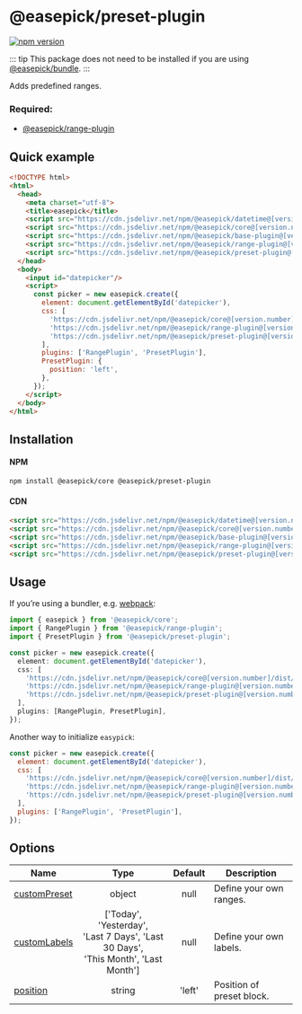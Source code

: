 # @easepick/preset-plugin

[![npm version](https://badge.fury.io/js/@easepick%2Fpreset-plugin.svg)](https://www.npmjs.com/package/@easepick/preset-plugin)

::: tip
This package does not need to be installed if you are using [@easepick/bundle](/packages/bundle).
:::

Adds predefined ranges.  

### Required:
* [@easepick/range-plugin](/packages/range-plugin)

## Quick example

```html
<!DOCTYPE html>
<html>
  <head>
    <meta charset="utf-8">
    <title>easepick</title>
    <script src="https://cdn.jsdelivr.net/npm/@easepick/datetime@[version.number]/dist/index.umd.min.js"></script>
    <script src="https://cdn.jsdelivr.net/npm/@easepick/core@[version.number]/dist/index.umd.min.js"></script>
    <script src="https://cdn.jsdelivr.net/npm/@easepick/base-plugin@[version.number]/dist/index.umd.min.js"></script>
    <script src="https://cdn.jsdelivr.net/npm/@easepick/range-plugin@[version.number]/dist/index.umd.min.js"></script>
    <script src="https://cdn.jsdelivr.net/npm/@easepick/preset-plugin@[version.number]/dist/index.umd.min.js"></script>
  </head>
  <body>
    <input id="datepicker"/>
    <script>
      const picker = new easepick.create({
        element: document.getElementById('datepicker'),
        css: [
          'https://cdn.jsdelivr.net/npm/@easepick/core@[version.number]/dist/index.css',
          'https://cdn.jsdelivr.net/npm/@easepick/range-plugin@[version.number]/dist/index.css',
          'https://cdn.jsdelivr.net/npm/@easepick/preset-plugin@[version.number]/dist/index.css',
        ],
        plugins: ['RangePlugin', 'PresetPlugin'],
        PresetPlugin: {
          position: 'left',
        },
      });
    </script>
  </body>
</html>
```

## Installation

#### NPM

```bash
npm install @easepick/core @easepick/preset-plugin
```

#### CDN

```html
<script src="https://cdn.jsdelivr.net/npm/@easepick/datetime@[version.number]/dist/index.umd.min.js"></script>
<script src="https://cdn.jsdelivr.net/npm/@easepick/core@[version.number]/dist/index.umd.min.js"></script>
<script src="https://cdn.jsdelivr.net/npm/@easepick/base-plugin@[version.number]/dist/index.umd.min.js"></script>
<script src="https://cdn.jsdelivr.net/npm/@easepick/range-plugin@[version.number]/dist/index.umd.min.js"></script>
<script src="https://cdn.jsdelivr.net/npm/@easepick/preset-plugin@[version.number]/dist/index.umd.min.js"></script>
```

## Usage

If you’re using a bundler, e.g. [webpack](https://webpack.js.org/):

```ts
import { easepick } from '@easepick/core';
import { RangePlugin } from '@easepick/range-plugin';
import { PresetPlugin } from '@easepick/preset-plugin';

const picker = new easepick.create({
  element: document.getElementById('datepicker'),
  css: [
    'https://cdn.jsdelivr.net/npm/@easepick/core@[version.number]/dist/index.css',
    'https://cdn.jsdelivr.net/npm/@easepick/range-plugin@[version.number]/dist/index.css',
    'https://cdn.jsdelivr.net/npm/@easepick/preset-plugin@[version.number]/dist/index.css',
  ],
  plugins: [RangePlugin, PresetPlugin],
});
```

Another way to initialize `easypick`:

```js
const picker = new easepick.create({
  element: document.getElementById('datepicker'),
  css: [
    'https://cdn.jsdelivr.net/npm/@easepick/core@[version.number]/dist/index.css',
    'https://cdn.jsdelivr.net/npm/@easepick/range-plugin@[version.number]/dist/index.css',
    'https://cdn.jsdelivr.net/npm/@easepick/preset-plugin@[version.number]/dist/index.css',
  ],
  plugins: ['RangePlugin', 'PresetPlugin'],
});
```

## Options

| Name | Type | Default | Description
| --- | :---: | :---: | ---
| [customPreset](#option-customPreset) | object | null | Define your own ranges.
| [customLabels](#option-customLabels) | ['Today', 'Yesterday',<br/> 'Last 7 Days', 'Last 30 Days',<br/> 'This Month', 'Last Month'] | null | Define your own labels.
| [position](#option-position) | string | 'left' | Position of preset block.

<autoversion/>
